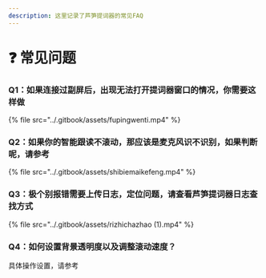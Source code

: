 ```yaml
---
description: 这里记录了芦笋提词器的常见FAQ
---
```


# ❓ 常见问题

### Q1：如果连接过副屏后，出现无法打开提词器窗口的情况，你需要这样做

{% file src="../.gitbook/assets/fupingwenti.mp4" %}

### Q2：如果你的智能跟读不滚动，那应该是麦克风识不识别，如果判断呢，请参考

{% file src="../.gitbook/assets/shibiemaikefeng.mp4" %}

### Q3：极个别报错需要上传日志，定位问题，请查看芦笋提词器日志查找方式

{% file src="../.gitbook/assets/rizhichazhao (1).mp4" %}

### Q4：如何设置背景透明度以及调整滚动速度？

具体操作设置，请参考&#x20;


